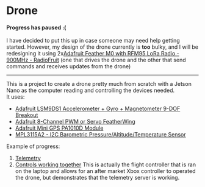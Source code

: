 # Drone
**Progress has paused :(** </br></br>
I have decided to put this up in case someone may need help getting started. However, my design of the drone currently is **too** bulky, and I will be redesigning it using 2x[Adafruit Feather M0 with RFM95 LoRa Radio - 900MHz - RadioFruit](https://www.adafruit.com/product/3178) (one that drives the drone and the other that send commands and receives updates from the drone)
</br>
___
This is a project to create a drone pretty much from scratch with a Jetson Nano as the computer reading and controlling the devices needed. </br>
It uses:
- [Adafruit LSM9DS1 Accelerometer + Gyro + Magnetometer 9-DOF Breakout](https://learn.adafruit.com/adafruit-lsm9ds1-accelerometer-plus-gyro-plus-magnetometer-9-dof-breakout/overview)
- [Adafruit 8-Channel PWM or Servo FeatherWing](https://learn.adafruit.com/adafruit-8-channel-pwm-or-servo-featherwing/downloads)
- [Adafruit Mini GPS PA1010D Module](https://learn.adafruit.com/adafruit-mini-gps-pa1010d-module)
- [MPL3115A2 - I2C Barometric Pressure/Altitude/Temperature Sensor](https://www.adafruit.com/product/1893)

Example of progress:
 1. [Telemetry](https://www.youtube.com/watch?v=Ij3bfACrW_U)
 2. [Controls working together](https://www.youtube.com/watch?v=-wORpTOL3Kg)
This is actually the flight controller that is ran on the laptop and allows for an after market Xbox controller to operated the drone, but demonstrates that the telemetry server is working.
